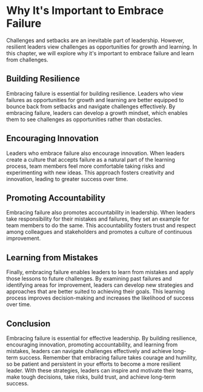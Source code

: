 Why It's Important to Embrace Failure
==========================================================================

Challenges and setbacks are an inevitable part of leadership. However, resilient leaders view challenges as opportunities for growth and learning. In this chapter, we will explore why it's important to embrace failure and learn from challenges.

Building Resilience
-------------------

Embracing failure is essential for building resilience. Leaders who view failures as opportunities for growth and learning are better equipped to bounce back from setbacks and navigate challenges effectively. By embracing failure, leaders can develop a growth mindset, which enables them to see challenges as opportunities rather than obstacles.

Encouraging Innovation
----------------------

Leaders who embrace failure also encourage innovation. When leaders create a culture that accepts failure as a natural part of the learning process, team members feel more comfortable taking risks and experimenting with new ideas. This approach fosters creativity and innovation, leading to greater success over time.

Promoting Accountability
------------------------

Embracing failure also promotes accountability in leadership. When leaders take responsibility for their mistakes and failures, they set an example for team members to do the same. This accountability fosters trust and respect among colleagues and stakeholders and promotes a culture of continuous improvement.

Learning from Mistakes
----------------------

Finally, embracing failure enables leaders to learn from mistakes and apply those lessons to future challenges. By examining past failures and identifying areas for improvement, leaders can develop new strategies and approaches that are better suited to achieving their goals. This learning process improves decision-making and increases the likelihood of success over time.

Conclusion
----------

Embracing failure is essential for effective leadership. By building resilience, encouraging innovation, promoting accountability, and learning from mistakes, leaders can navigate challenges effectively and achieve long-term success. Remember that embracing failure takes courage and humility, so be patient and persistent in your efforts to become a more resilient leader. With these strategies, leaders can inspire and motivate their teams, make tough decisions, take risks, build trust, and achieve long-term success.
